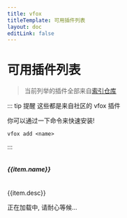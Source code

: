 ```yaml
---
title: vfox
titleTemplate: 可用插件列表
layout: doc
editLink: false
---
```


<script setup>
import { ref,computed } from 'vue'
import axios from 'axios'

const info = ref({})
const success = ref(false)

axios.get('https://vfox-plugins.lhan.me/index.json').then(res => {
    info.value = res.data
    success.value = true
})

const parseGitHubUrl = (url) => {
  const regex = /^https?:\/\/github\.com\/([^\/]+)\/([^\/]+)/;
  const match = url.match(regex);
  if (match) {
    return {
      isGitHub: true,
      url: `https://img.shields.io/github/downloads/${match[1]}/${match[2]}/total?style=social`,
    };
  } else {
    return {
      isGitHub: false
    };
  }
}

</script>

# 可用插件列表

> 当前列举的插件全部来自[索引仓库](https://github.com/version-fox/vfox-plugins)

::: tip 提醒
这些都是来自社区的 vfox 插件

你可以通过一下命令来快速安装!

```shell
vfox add <name>
```
:::


<div :class="$style.layout_plugins" v-if="success">
<div v-for="item in info">
    <div :class="$style.card">
        <p style="display:flex;align-items: center;">
            <h5>
                <a :href="item.homepage" style="font-weight:bold">{{item.name}}</a>
            </h5>
            <img v-if="parseGitHubUrl(item.homepage).isGitHub" style="display:inline; margin-left:5px" :src="parseGitHubUrl(item.homepage).url"/>
        </p>
        <p :class="$style.desc">{{item.desc}}</p>
    </div>
</div>
</div>
<div v-else>正在加载中, 请耐心等候...</div>

<style module>
.layout_plugins {
    display: grid;
    grid-template-columns: repeat(2, minmax(0, 1fr));
    gap: 1rem;
}
.card {
    position: relative;
    border-radius: .5rem;
    border-width: 1px;
    border-bottom-width: 2px;
    border-style: solid;
    border-color: rgba(215, 223, 233, .75);
    background-color: rgb(242 244 248 / var(1));
    padding-left: 1rem;
    padding-right: 1rem;
    padding-bottom: 1rem;
    padding-top: 1rem;
}
.desc {
    font-weight: 400;
    font-size: 0.8rem;
    line-height: 0.5rem;
}
</style>